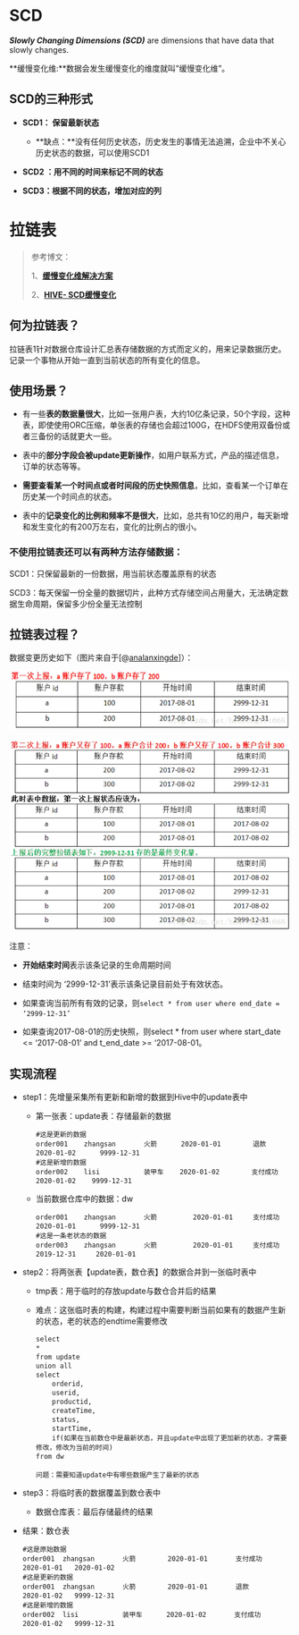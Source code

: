 

# SCD

***Slowly Changing Dimensions (SCD)*** are dimensions that have data that slowly changes.

**缓慢变化维:**数据会发生缓慢变化的维度就叫”缓慢变化维”。

## SCD的三种形式

- **SCD1： 保留最新状态**
  - **缺点：**没有任何历史状态，历史发生的事情无法追溯，企业中不关心历史状态的数据，可以使用SCD1

- **SCD2 ：用不同的时间来标记不同的状态**
- **SCD3：根据不同的状态，增加对应的列**



# 拉链表

> 参考博文：
>
> 1、[**缓慢变化维解决方案**](https://www.cnblogs.com/xqzt/p/4483152.html)
>
> 2、[**HIVE- SCD缓慢变化**](https://www.cnblogs.com/RzCong/p/10695353.html)

## 何为拉链表？

拉链表1针对数据仓库设计汇总表存储数据的方式而定义的，用来记录数据历史。记录一个事物从开始一直到当前状态的所有变化的信息。

## 使用场景？

- 有一些**表的数据量很大**，比如一张用户表，大约10亿条记录，50个字段，这种表，即使使用ORC压缩，单张表的存储也会超过100G，在HDFS使用双备份或者三备份的话就更大一些。

- 表中的**部分字段会被update更新操作**，如用户联系方式，产品的描述信息，订单的状态等等。

- **需要查看某一个时间点或者时间段的历史快照信息**，比如，查看某一个订单在历史某一个时间点的状态。

- 表中的**记录变化的比例和频率不是很大**，比如，总共有10亿的用户，每天新增和发生变化的有200万左右，变化的比例占的很小。

### 不使用拉链表还可以有两种方法存储数据：

SCD1：只保留最新的一份数据，用当前状态覆盖原有的状态

SCD3：每天保留一份全量的数据切片，此种方式存储空间占用量大，无法确定数据生命周期，保留多少份全量无法控制

## 拉链表过程？

数据变更历史如下（图片来自于[@[analanxingde](https://www.jianshu.com/u/38e7cb1ae20a)]）：

![一](./拉链表插图/拉链表演示1.png)

![二](./拉链表插图/拉链表演示2.png)



注意：

- **开始结束时间**表示该条记录的生命周期时间

- 结束时间为 ‘2999-12-31’表示该条记录目前处于有效状态。

- 如果查询当前所有有效的记录，则`select * from user where end_date = ‘2999-12-31’`

- 如果查询2017-08-01的历史快照，则select * from user where start_date <= ‘2017-08-01’ and t_end_date >= ‘2017-08-01。



## 实现流程

- step1：先增量采集所有更新和新增的数据到Hive中的update表中

  - 第一张表：update表：存储最新的数据

    ```
    #这是更新的数据
    order001	zhangsan	   火箭	   2020-01-01     	 退款	    2020-01-02		9999-12-31
    #这是新增的数据
    order002	lisi		   装甲车	  2020-01-02		支付成功	2020-01-02    9999-12-31
    ```

  - 当前数据仓库中的数据：dw

    ```
    order001	zhangsan	   火箭		  2020-01-01     支付成功	2020-01-01		9999-12-31
    #这是一条老状态的数据
    order003	zhangsan	   火箭		  2020-01-01     支付成功	2019-12-31     2020-01-01
    ```

    

- step2：将两张表【update表，数仓表】的数据合并到一张临时表中

  - tmp表：用于临时的存放update与数仓合并后的结果

  - 难点：这张临时表的构建，构建过程中需要判断当前如果有的数据产生新的状态，老的状态的endtime需要修改

    ```
    select 
    *
    from update
    union all
    select
    	orderid,
    	userid,
    	productid,
    	createTime,
    	status,
    	startTime,
    	if(如果在当前数仓中是最新状态，并且update中出现了更加新的状态，才需要修改，修改为当前的时间)
    from dw
    
    问题：需要知道update中有哪些数据产生了最新的状态
    ```

- step3：将临时表的数据覆盖到数仓表中

  - 数据仓库表：最后存储最终的结果

- 结果：数仓表

  ```
  #这是原始数据
  order001	zhangsan	   火箭		 2020-01-01       支付成功	   2020-01-01	2020-01-02
  #这是更新的数据
  order001	zhangsan	   火箭	     2020-01-01       退款	     2020-01-02   9999-12-31
  #这是新增的数据
  order002	lisi		   装甲车		2020-01-02		 支付成功      2020-01-02   9999-12-31
  ```

  